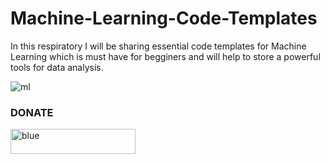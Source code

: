 # Machine-Learning-Code-Templates

In this respiratory I will be sharing essential code templates for Machine Learning which is must have for begginers and will help to store a powerful tools for data analysis.

![ml](https://user-images.githubusercontent.com/68724228/88449282-3d139880-ce63-11ea-887a-45f9bd225dfa.gif)


###  DONATE

<a href="https://paypal.me/rupamshil111?locale.x=en_GB"><img width="200" height="40" alt="blue" src="https://user-images.githubusercontent.com/68724228/88449157-405a5480-ce62-11ea-98c9-92872f8ea661.png"></a>
